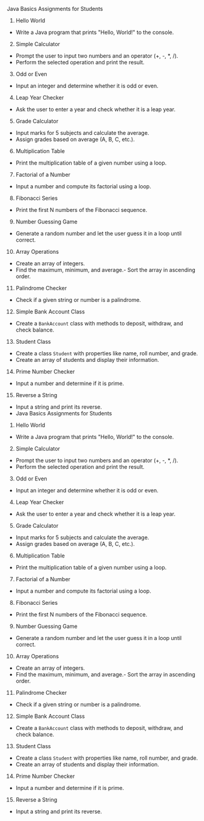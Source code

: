 Java Basics Assignments for Students
1. Hello World
- Write a Java program that prints "Hello, World!" to the console.
2. Simple Calculator
- Prompt the user to input two numbers and an operator (+, -, *, /).
- Perform the selected operation and print the result.
3. Odd or Even
- Input an integer and determine whether it is odd or even.
4. Leap Year Checker
- Ask the user to enter a year and check whether it is a leap year.
5. Grade Calculator
- Input marks for 5 subjects and calculate the average.
- Assign grades based on average (A, B, C, etc.).
6. Multiplication Table
- Print the multiplication table of a given number using a loop.
7. Factorial of a Number
- Input a number and compute its factorial using a loop.
8. Fibonacci Series
- Print the first N numbers of the Fibonacci sequence.
9. Number Guessing Game
- Generate a random number and let the user guess it in a loop until correct.
10. Array Operations
- Create an array of integers.
- Find the maximum, minimum, and average.- Sort the array in ascending order.
11. Palindrome Checker
- Check if a given string or number is a palindrome.
12. Simple Bank Account Class
- Create a `BankAccount` class with methods to deposit, withdraw, and check balance.
13. Student Class
- Create a class `Student` with properties like name, roll number, and grade.
- Create an array of students and display their information.
14. Prime Number Checker
- Input a number and determine if it is prime.
15. Reverse a String
- Input a string and print its reverse.
- Java Basics Assignments for Students
1. Hello World
- Write a Java program that prints "Hello, World!" to the console.
2. Simple Calculator
- Prompt the user to input two numbers and an operator (+, -, *, /).
- Perform the selected operation and print the result.
3. Odd or Even
- Input an integer and determine whether it is odd or even.
4. Leap Year Checker
- Ask the user to enter a year and check whether it is a leap year.
5. Grade Calculator
- Input marks for 5 subjects and calculate the average.
- Assign grades based on average (A, B, C, etc.).
6. Multiplication Table
- Print the multiplication table of a given number using a loop.
7. Factorial of a Number
- Input a number and compute its factorial using a loop.
8. Fibonacci Series
- Print the first N numbers of the Fibonacci sequence.
9. Number Guessing Game
- Generate a random number and let the user guess it in a loop until correct.
10. Array Operations
- Create an array of integers.
- Find the maximum, minimum, and average.- Sort the array in ascending order.
11. Palindrome Checker
- Check if a given string or number is a palindrome.
12. Simple Bank Account Class
- Create a `BankAccount` class with methods to deposit, withdraw, and check balance.
13. Student Class
- Create a class `Student` with properties like name, roll number, and grade.
- Create an array of students and display their information.
14. Prime Number Checker
- Input a number and determine if it is prime.
15. Reverse a String
- Input a string and print its reverse.
